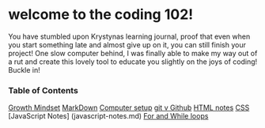 # welcome to the coding 102!

You have stumbled upon Krystynas learning journal, proof that even when you start something late and almost give up on it, you can still finish your project! One slow computer behind, I was finally able to make my way out of a rut and create this lovely tool to educate you slightly on the joys of coding! Buckle in!



### Table of Contents

[Growth Mindset](growth-mindset.md)
[MarkDown](markdown-notes.md)
[Computer setup](computer-setup.md)
[git v Github](git-github-notes.md)
[HTML notes](html-notes.md)
[CSS](css-notes.md)
[JavaScript Notes] (javascript-notes.md)
[For and While loops](loop-notes.md)
